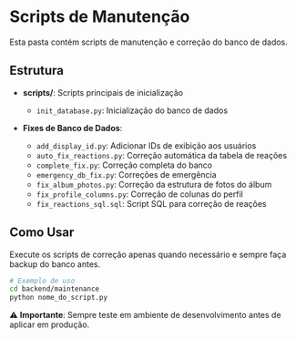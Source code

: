 # Scripts de Manutenção

Esta pasta contém scripts de manutenção e correção do banco de dados.

## Estrutura

- **scripts/**: Scripts principais de inicialização
  - `init_database.py`: Inicialização do banco de dados

- **Fixes de Banco de Dados**:
  - `add_display_id.py`: Adicionar IDs de exibição aos usuários
  - `auto_fix_reactions.py`: Correção automática da tabela de reações
  - `complete_fix.py`: Correção completa do banco
  - `emergency_db_fix.py`: Correções de emergência
  - `fix_album_photos.py`: Correção da estrutura de fotos do álbum
  - `fix_profile_columns.py`: Correção de colunas do perfil
  - `fix_reactions_sql.sql`: Script SQL para correção de reações

## Como Usar

Execute os scripts de correção apenas quando necessário e sempre faça backup do banco antes.

```bash
# Exemplo de uso
cd backend/maintenance
python nome_do_script.py
```

⚠️ **Importante**: Sempre teste em ambiente de desenvolvimento antes de aplicar em produção.
